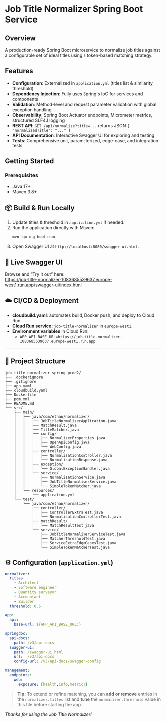 # Job Title Normalizer Spring Boot Service

## Overview
A production-ready Spring Boot microservice to normalize job titles against a configurable set of ideal titles using a token-based matching strategy.

## Features
- **Configuration**: Externalized in `application.yml` (titles list & similarity threshold)  
- **Dependency Injection**: Fully uses Spring's IoC for services and components  
- **Validation**: Method-level and request parameter validation with global exception handling  
- **Observability**: Spring Boot Actuator endpoints, Micrometer metrics, structured SLF4J logging  
- **REST API**: `GET /api/normalize?title=...` returns JSON `{ "normalizedTitle": "..." }`  
- **API Documentation**: Interactive Swagger UI for exploring and testing  
- **Tests**: Comprehensive unit, parameterized, edge-case, and integration tests  

## Getting Started

### Prerequisites
- Java 17+  
- Maven 3.8+  

## 📦 Build & Run Locally

1. Update titles & threshold in `application.yml` if needed.  
2. Run the application directly with Maven:
   ```bash
   mvn spring-boot:run
   ```
3. Open Swagger UI at `http://localhost:8080/swagger-ui.html`.

## 🚀 Live Swagger UI

Browse and “Try it out” here:  
https://job-title-normalizer-1083685539637.europe-west1.run.app/swagger-ui/index.html

## ☁️ CI/CD & Deployment

- **cloudbuild.yaml**: automates build, Docker push, and deploy to Cloud Run.  
- **Cloud Run service:** `job-title-normalizer` in `europe-west1`.  
- **Environment variables** in Cloud Run:
  - `APP_API_BASE_URL=https://job-title-normalizer-1083685539637.europe-west1.run.app`

---

## 🔧 Project Structure

```
job-title-normalizer-spring-prod2/
├── .dockerignore
├── .gitignore
├── app.yaml
├── cloudbuild.yaml
├── Dockerfile
├── pom.xml
├── README.md
└── src/
    ├── main/
    │   ├── java/com/ethan/normalizer/
    │   │   ├── JobTitleNormalizerApplication.java
    │   │   ├── MatchResult.java
    │   │   ├── TitleMatcher.java
    │   │   ├── config/
    │   │   │   ├── NormalizerProperties.java
    │   │   │   ├── OpenApiConfig.java
    │   │   │   └── WebConfig.java
    │   │   ├── controller/
    │   │   │   ├── NormalisationController.java
    │   │   │   └── NormalisationResponse.java
    │   │   ├── exception/
    │   │   │   └── GlobalExceptionHandler.java
    │   │   └── service/
    │   │       ├── NormalisationService.java
    │   │       ├── JobTitleNormaliserService.java
    │   │       └── SimpleTokenMatcher.java
    │   └── resources/
    │       └── application.yml
    └── test/
        └── java/com/ethan/normalizer/
            ├── controller/
            │   ├── ControllerExtraTest.java
            │   └── NormalisationControllerTest.java
            ├── matchResult/
            │   └── MatchResultTest.java
            └── service/
                ├── JobTitleNormaliserServiceTest.java
                ├── MatcherThresholdTest.java
                ├── ServiceExtraEdgeCasesTest.java
                └── SimpleTokenMatcherTest.java
```

## ⚙️ Configuration (`application.yml`)

```yaml
normalizer:
  titles:
    - Architect
    - Software engineer
    - Quantity surveyor
    - Accountant
    - Builder
  threshold: 0.5

app:
  api:
    base-url: ${APP_API_BASE_URL:}

springdoc:
  api-docs:
    path: /v3/api-docs
  swagger-ui:
    path: /swagger-ui.html
    url:  /v3/api-docs
    config-url: /v3/api-docs/swagger-config

management:
  endpoints:
    web:
      exposure: [health,info,metrics]
```

> **Tip:** To extend or refine matching, you can **add or remove** entries in the `normalizer.titles` list and **tune** the `normalizer.threshold` value in this file before starting the app.

_Thanks for using the Job Title Normalizer!_
